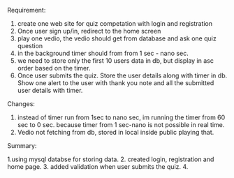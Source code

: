 Requirement:
1. create one web site for quiz competation with login and registration
2. Once user sign up/in, redirect to the home screen
3. play one vedio, the vedio should get from database and ask one quiz question
4. in the background timer should from from 1 sec - nano sec.
5. we need to store only the first 10 users data in db, but display in asc order based on the timer.
6. Once user submits the quiz. Store the user details along with timer in db. Show one alert to the user with thank you note and all the submitted user details with timer.
  


Changes:
1. instead of timer run from 1sec to nano sec, im running the timer from 60 sec to 0 sec. because timer from 1 sec-nano is not possible in real time.
2. Vedio not fetching from db, stored in local inside public playing that.



Summary:

1.using mysql databse for storing data.
2. created login, registration and home page.
3. added validation when user submits the quiz.
4. 
